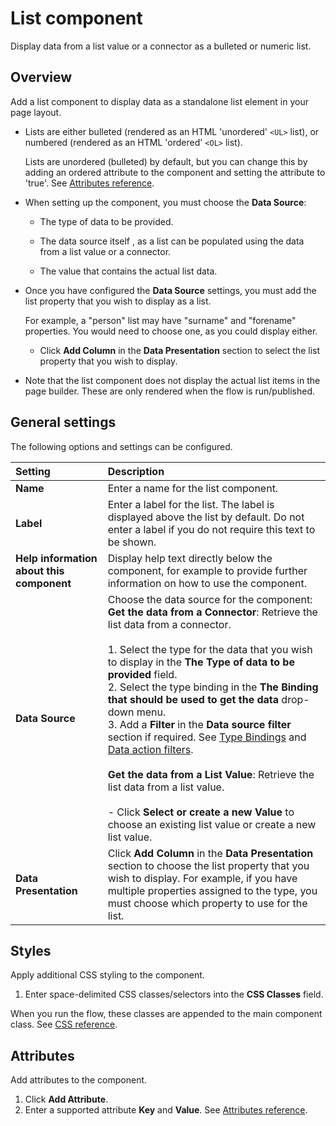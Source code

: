 # List component

<head>
  <meta name="guidename" content="Flow"/>
  <meta name="context" content="GUID-a1d553ed-c8f8-4536-a836-cd5c0f1cedb8"/>
</head>


Display data from a list value or a connector as a bulleted or numeric list.

## Overview

Add a list component to display data as a standalone list element in your page layout.

-   Lists are either bulleted \(rendered as an HTML 'unordered' `<UL>` list), or numbered \(rendered as an HTML 'ordered' `<OL>` list\).

    Lists are unordered \(bulleted\) by default, but you can change this by adding an ordered attribute to the component and setting the attribute to 'true'. See [Attributes reference](/docs/Atomsphere/Flow/topics/r-flo-Attributes_Reference_4f153424-8c52-4e24-b289-2d961f0b9830.md).

-   When setting up the component, you must choose the **Data Source**:

    -   The type of data to be provided.

    -   The data source itself , as a list can be populated using the data from a list value or a connector.

    -   The value that contains the actual list data.

-   Once you have configured the **Data Source** settings, you must add the list property that you wish to display as a list.

    For example, a "person" list may have "surname" and "forename" properties. You would need to choose one, as you could display either.

    -   Click **Add Column** in the **Data Presentation** section to select the list property that you wish to display.

-   Note that the list component does not display the actual list items in the page builder. These are only rendered when the flow is run/published.


## General settings

The following options and settings can be configured.

| Setting                                | Description                                                                                                                                                                                                                                                         |
|:---------------------------------------|:--------------------------------------------------------------------------------------------------------------------------------------------------------------------------------------------------------------------------------------------------------------------|
| **Name**                               | Enter a name for the list component.                                                                                                                                                                                                                               |
| **Label**                              | Enter a label for the list. The label is displayed above the list by default. Do not enter a label if you do not require this text to be shown.                                                                                                                     |
| **Help information about this component** | Display help text directly below the component, for example to provide further information on how to use the component.                                                                                                                                            |
| **Data Source**                        | Choose the data source for the component:<br />**Get the data from a Connector**: Retrieve the list data from a connector.<br /><br />1. Select the type for the data that you wish to display in the **The Type of data to be provided** field.<br />2. Select the type binding in the **The Binding that should be used to get the data** drop-down menu.<br />3. Add a **Filter** in the **Data source filter** section if required. See [Type Bindings](/docs/Atomsphere/Flow/topics/c-flo-Types_Bindings_d7c6499e-7796-491f-bdcf-0c41f65bce9e.md) and [ Data action filters](/docs/Atomsphere/Flow/topics/c-flo-Data-Action_Filters_7246bf53-46ad-4ecb-88f9-177803b59ac0.md).<br /><br />**Get the data from a List Value**: Retrieve the list data from a list value.<br /><br />- Click **Select or create a new Value** to choose an existing list value or create a new list value. |
| **Data Presentation**                  | Click **Add Column** in the **Data Presentation** section to choose the list property that you wish to display. For example, if you have multiple properties assigned to the type, you must choose which property to use for the list.                                 |


## Styles

Apply additional CSS styling to the component.

1.  Enter space-delimited CSS classes/selectors into the **CSS Classes** field.

When you run the flow, these classes are appended to the main component class. See [CSS reference](/docs/Atomsphere/Flow/topics/r-flo-CSS_Reference_d32122b8-0f11-47be-91c6-6986575f933e.md).

## Attributes

Add attributes to the component.

1.  Click **Add Attribute**.
2.  Enter a supported attribute **Key** and **Value**. See [Attributes reference](/docs/Atomsphere/Flow/topics/r-flo-Attributes_Reference_4f153424-8c52-4e24-b289-2d961f0b9830.md).